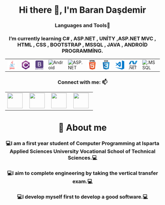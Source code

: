 <div align="center"><h1>Hi there 👋, I'm Baran Daşdemir</h1></div>

<div align="center"><h3>Languages and Tools🌱</h3></div>
<div align="center"><h3>I’m currently learning C# , ASP.NET , UNİTY ,ASP.NET MVC , HTML , CSS , BOOTSTRAP , MSSQL , JAVA , ANDROİD PROGRAMMİNG.</h3></div>
<table align="center">
  <tr>
    <td><img align="left" alt="Java" width="50px" src="https://raw.githubusercontent.com/devicons/devicon/master/icons/java/java-original-wordmark.svg" /> </td>
     <td><img align="left" alt="C#" width="50px" src="https://raw.githubusercontent.com/devicons/devicon/master/icons/csharp/csharp-original.svg" /></td>
     <td><img align="left" alt="Boostrap" width="50px" src="https://raw.githubusercontent.com/devicons/devicon/master/icons/bootstrap/bootstrap-plain-wordmark.svg" /></td>
     <td><img align="left" alt="Android" width="50px" src="https://www.bilisimogretmeni.com/wp-content/uploads/android_vector21-328x375.png" /></td>
     <td><img align="left" alt="ASP.NET" width="50px" src="https://cdn.volaresystems.com/Images/Posts/2019/12/aspnet_logo.png" /></td>
     <td><img align="left" alt="HTML" width="50px" src="https://raw.githubusercontent.com/github/explore/80688e429a7d4ef2fca1e82350fe8e3517d3494d/topics/html/html.png" /></td>
     <td><img align="left" alt="CSS" width="50px" src="https://raw.githubusercontent.com/github/explore/80688e429a7d4ef2fca1e82350fe8e3517d3494d/topics/css/css.png" /></td>
     <td><img align="left" alt="VİSUAL STUDİO CODE" width="50px" src="https://raw.githubusercontent.com/github/explore/80688e429a7d4ef2fca1e82350fe8e3517d3494d/topics/visual-studio-code/visual-studio-code.png" /></td>
     <td><img align="left" alt=".NET" width="50px" src="https://raw.githubusercontent.com/devicons/devicon/master/icons/dot-net/dot-net-original-wordmark.svg" /></td>
     <td><img align="left" alt=".MSSQL" width="50px" src="https://user-images.githubusercontent.com/59020581/117359010-84818780-aebf-11eb-8791-3bd7991de5fb.png" /></td>
      </tr>
 </table>
<div align="center"><h3>Connect with me: 📫</h3></div>
<table align="center">
  <tr>
    <td><a href="https://www.linkedin.com/in/baran-da%C5%9Fdemir-4ba639202/"><img width="50" height="50" src="https://pngimg.com/uploads/linkedIn/linkedIn_PNG38.png" ></a>&nbsp;&nbsp;</td>
    <td><a href="mailto:07baran06@gmail.com/"><img width="50" height="50" src="https://www.google.com/gmail/about/static/images/logo-gmail.png?cache=1adba63" ></a>&nbsp;&nbsp;</td>
    <td><a href="https://www.instagram.com/baran.dasdemir/"><img width="50" height="50" src="http://assets.stickpng.com/images/580b57fcd9996e24bc43c521.png" ></a>&nbsp;&nbsp;</td>
    <td><a href="https://twitter.com/barandasdemir_"><img width="50" height="50" src="https://i.pinimg.com/originals/e7/b7/8b/e7b78b7e4664caa8e541da27ef1f0c3e.png" ></a>&nbsp;&nbsp;</td>
  </tr>
 </table>
<div align="center"><h1>💬 About me </h1></div>

<div align="center"><h3>💻I am a first year student of Computer Programming at Isparta Applied Sciences University Vocational School of Technical Sciences.💻</h3></div>

<div align="center"><h3>💻I aim to complete engineering by taking the vertical transfer exam.💻</h3></div>

<div align="center"><h3>💻I develop myself first to develop a good software.💻</h3></div>





